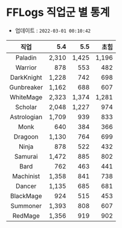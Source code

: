 # FFLogs 직업군 별 통계

- 업데이트 : `2022-03-01 00:10:42`

|직업|5.4|5.5|초힘|
|:-:|-:|-:|-:|
|Paladin|2,310|1,425|1,196|
|Warrior|878|553|482|
|DarkKnight|1,228|742|698|
|Gunbreaker|1,162|688|607|
|WhiteMage|2,323|1,374|1,281|
|Scholar|2,048|1,227|974|
|Astrologian|1,709|939|833|
|Monk|640|384|366|
|Dragoon|1,130|764|699|
|Ninja|878|522|432|
|Samurai|1,472|885|802|
|Bard|762|463|441|
|Machinist|1,358|841|738|
|Dancer|1,135|685|681|
|BlackMage|924|515|453|
|Summoner|1,393|808|607|
|RedMage|1,356|919|902|
